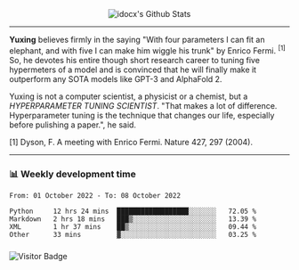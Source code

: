 <div align="center">
    <img align="center" src="https://github-readme-stats.vercel.app/api?username=idocx&show_icons=true&count_private=true&hide_border=true" alt="idocx's Github Stats"></img>
</div>

---

**Yuxing** believes firmly in the saying "With four parameters I can fit an elephant, and with five I can make him wiggle his trunk" by Enrico Fermi. <sup>[1]</sup> So, he devotes his entire though short research career to tuning five hypermeters of a model and is convinced that he will finally make it outperform any SOTA models like GPT-3 and AlphaFold 2.

Yuxing is not a computer scientist, a physicist or a chemist, but a *HYPERPARAMETER TUNING SCIENTIST*. "That makes a lot of difference. Hyperparameter tuning is the technique that changes our life, especially before pulishing a paper.", he said.

[1] Dyson, F. A meeting with Enrico Fermi. Nature 427, 297 (2004).


---

### 📊 Weekly development time
<!--START_SECTION:waka-->

```text
From: 01 October 2022 - To: 08 October 2022

Python     12 hrs 24 mins  ██████████████████░░░░░░░   72.05 %
Markdown   2 hrs 18 mins   ███▒░░░░░░░░░░░░░░░░░░░░░   13.39 %
XML        1 hr 37 mins    ██▒░░░░░░░░░░░░░░░░░░░░░░   09.44 %
Other      33 mins         ▓░░░░░░░░░░░░░░░░░░░░░░░░   03.25 %
```

<!--END_SECTION:waka-->

### 

![Visitor Badge](https://visitor-badge.laobi.icu/badge?page_id=idocx.idocx)